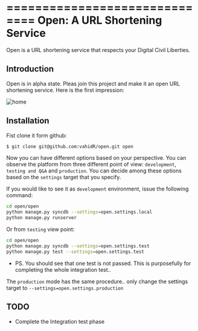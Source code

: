==============================
Open: A URL Shortening Service
==============================

Open is a URL shortening service that respects your Digital Civil Liberties.


Introduction
------------
Open is in alpha state. Pleas join this project and make it an open URL shortening service.
Here is the first impression:

![home](https://raw.github.com/vahidR/open/master/open/static/img/open.jpg)


Installation
------------
Fist clone it form github:
```bash
$ git clone git@github.com:vahidR/open.git open
```

Now you can have different options based on your perspective. 
You can observe the platform from three different point of view: `development`, `testing and Q&A` and `production`.
You can decide among these options based on the `settings` target that you specify.

If you would like to see it as `development` environment, issue the following command:
```bash
cd open/open
python manage.py syncdb --settings=open.settings.local
python manage.py runserver
```

Or from `testing` view point:
```bash
cd open/open
python manage.py syncdb --settings=open.settings.test
python manage.py test --settings=open.settings.test
```
* PS. You should see that one test is not passed. This is purposefully for completing the whole integration test..


The `production` mode has the same procedure.. only change the settings target to `--settings=open.settings.production`



TODO
----
* Complete the Integration test phase



